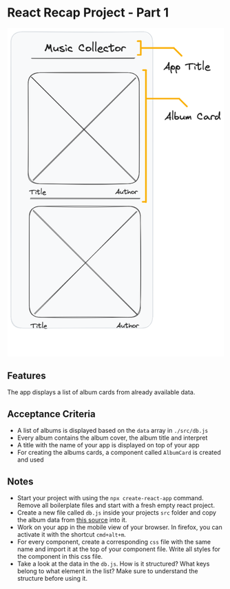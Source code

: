 # React Recap Project - Part 1

![wireframe](../assets/part-1-1.png)

## Features

The app displays a list of album cards from already available data.

## Acceptance Criteria

- A list of albums is displayed based on the `data` array in `./src/db.js`
- Every album contains the album cover, the album title and interpret
- A title with the name of your app is displayed on top of your app
- For creating the albums cards, a component called `AlbumCard` is created and used

## Notes

- Start your project with using the `npx create-react-app` command. Remove all boilerplate files and start with a fresh empty react project.
- Create a new file called `db.js` inside your projects `src` folder and copy the album data from [this source](../assets/db.js) into it.
- Work on your app in the mobile view of your browser. In firefox, you can activate it with the shortcut `cmd+alt+m`.
- For every component, create a corresponding `css` file with the same name and import it at the top of your component file. Write all styles for the component in this css file.
- Take a look at the data in the `db.js`. How is it structured? What keys belong to what element in the list? Make sure to understand the structure before using it.

